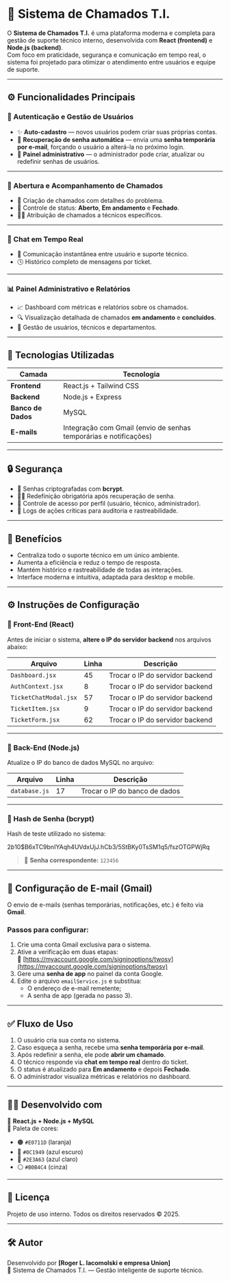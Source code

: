 # 🧩 Sistema de Chamados T.I.

O **Sistema de Chamados T.I.** é uma plataforma moderna e completa para gestão de suporte técnico interno, desenvolvida com **React (frontend)** e **Node.js (backend)**.  
Com foco em praticidade, segurança e comunicação em tempo real, o sistema foi projetado para otimizar o atendimento entre usuários e equipe de suporte.

---

## ⚙️ Funcionalidades Principais

### 👤 Autenticação e Gestão de Usuários
- ✨ **Auto-cadastro** — novos usuários podem criar suas próprias contas.  
- 🔑 **Recuperação de senha automática** — envia uma **senha temporária por e-mail**, forçando o usuário a alterá-la no próximo login.  
- 🧭 **Painel administrativo** — o administrador pode criar, atualizar ou redefinir senhas de usuários.  

---

### 🎫 Abertura e Acompanhamento de Chamados
- 📝 Criação de chamados com detalhes do problema.  
- 🔄 Controle de status: **Aberto**, **Em andamento** e **Fechado**.  
- 👨‍🔧 Atribuição de chamados a técnicos específicos.  

---

### 💬 Chat em Tempo Real
- 📡 Comunicação instantânea entre usuário e suporte técnico.  
- 🕓 Histórico completo de mensagens por ticket.  

---

### 📊 Painel Administrativo e Relatórios
- 📈 Dashboard com métricas e relatórios sobre os chamados.  
- 🔍 Visualização detalhada de chamados **em andamento** e **concluídos**.  
- 🧩 Gestão de usuários, técnicos e departamentos.

---

## 🧠 Tecnologias Utilizadas

| Camada | Tecnologia |
|--------|-------------|
| **Frontend** | React.js + Tailwind CSS |
| **Backend** | Node.js + Express |
| **Banco de Dados** | MySQL |
| **E-mails** | Integração com Gmail (envio de senhas temporárias e notificações) |

---

## 🔒 Segurança

- 🔐 Senhas criptografadas com **bcrypt**.  
- 🕵️‍♂️ Redefinição obrigatória após recuperação de senha.  
- 👥 Controle de acesso por perfil (usuário, técnico, administrador).  
- 🧾 Logs de ações críticas para auditoria e rastreabilidade.  

---

## 🚀 Benefícios

- Centraliza todo o suporte técnico em um único ambiente.  
- Aumenta a eficiência e reduz o tempo de resposta.  
- Mantém histórico e rastreabilidade de todas as interações.  
- Interface moderna e intuitiva, adaptada para desktop e mobile.  

---

## ⚙️ Instruções de Configuração

### 🔸 Front-End (React)
Antes de iniciar o sistema, **altere o IP do servidor backend** nos arquivos abaixo:

| Arquivo | Linha | Descrição |
|----------|--------|-----------|
| `Dashboard.jsx` | 45 | Trocar o IP do servidor backend |
| `AuthContext.jsx` | 8 | Trocar o IP do servidor backend |
| `TicketChatModal.jsx` | 57 | Trocar o IP do servidor backend |
| `TicketItem.jsx` | 9 | Trocar o IP do servidor backend |
| `TicketForm.jsx` | 62 | Trocar o IP do servidor backend |

---

### 🔸 Back-End (Node.js)
Atualize o IP do banco de dados MySQL no arquivo:

| Arquivo | Linha | Descrição |
|----------|--------|-----------|
| `database.js` | 17 | Trocar o IP do banco de dados |

---

### 🔐 Hash de Senha (bcrypt)

Hash de teste utilizado no sistema:

$2b$10$B6xTC9bnIYAqh4UVdxUjJ.hCb3/5StBKy0TsSM1q5/fszOTGPWjRq



> 🔸 **Senha correspondente:** `123456`

---

## 📧 Configuração de E-mail (Gmail)

O envio de e-mails (senhas temporárias, notificações, etc.) é feito via **Gmail**.

### Passos para configurar:
1. Crie uma conta Gmail exclusiva para o sistema.  
2. Ative a verificação em duas etapas:  
   🔗 [https://myaccount.google.com/signinoptions/twosv](https://myaccount.google.com/signinoptions/twosv)  
3. Gere uma **senha de app** no painel da conta Google.  
4. Edite o arquivo `emailService.js` e substitua:
   - O endereço de e-mail remetente;
   - A senha de app (gerada no passo 3).

---

## ✅ Fluxo de Uso

1. O usuário cria sua conta no sistema.  
2. Caso esqueça a senha, recebe uma **senha temporária por e-mail**.  
3. Após redefinir a senha, ele pode **abrir um chamado**.  
4. O técnico responde via **chat em tempo real** dentro do ticket.  
5. O status é atualizado para **Em andamento** e depois **Fechado**.  
6. O administrador visualiza métricas e relatórios no dashboard.  

---

## 🧑‍💻 Desenvolvido com
💙 **React.js + Node.js + MySQL**  
🎨 Paleta de cores:  
- 🟠 `#E0711D` (laranja)  
- 🔵 `#0C1949` (azul escuro)  
- 🔷 `#2E3A63` (azul claro)  
- ⚪ `#B0B4C4` (cinza)

---

## 📄 Licença
Projeto de uso interno. Todos os direitos reservados © 2025.

---

## 🛠️ Autor
Desenvolvido por **[Roger L. Iacomolski e empresa Union]**  
💼 Sistema de Chamados T.I. — Gestão inteligente de suporte técnico.
